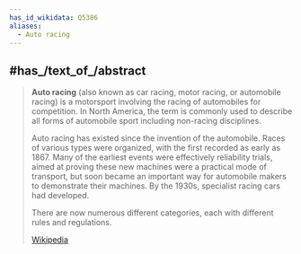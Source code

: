 ```yaml
---
has_id_wikidata: Q5386
aliases:
  - Auto racing
---
```



## #has_/text_of_/abstract 

> **Auto racing** (also known as car racing, motor racing, or automobile racing) is a motorsport involving the racing of automobiles for competition. In North America, the term is commonly used to describe all forms of automobile sport including non-racing disciplines.
>
> Auto racing has existed since the invention of the automobile. Races of various types were organized, with the first recorded as early as 1867. Many of the earliest events were effectively reliability trials, aimed at proving these new machines were a practical mode of transport, but soon became an important way for automobile makers to demonstrate their machines. By the 1930s, specialist racing cars had developed.
>
> There are now numerous different categories, each with different rules and regulations.
>
> [Wikipedia](https://en.wikipedia.org/wiki/Auto%20racing) 





